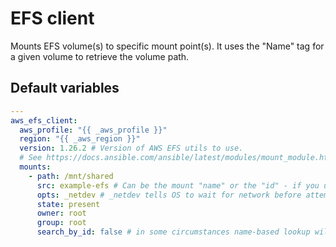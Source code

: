 # EFS client
Mounts EFS volume(s) to specific mount point(s).
It uses the "Name" tag for a given volume to retrieve the volume path.
<!--TOC-->
<!--ENDTOC-->

<!--ROLEVARS-->
## Default variables
```yaml
---
aws_efs_client:
  aws_profile: "{{ _aws_profile }}"
  region: "{{ _aws_region }}"
  version: 1.26.2 # Version of AWS EFS utils to use.
  # See https://docs.ansible.com/ansible/latest/modules/mount_module.html
  mounts:
    - path: /mnt/shared
      src: example-efs # Can be the mount "name" or the "id" - if you use "id" set `search_by_id: true`
      opts: _netdev # _netdev tells OS to wait for network before attempting to mount
      state: present
      owner: root
      group: root
      search_by_id: false # in some circumstances name-based lookup will not work

```

<!--ENDROLEVARS-->
